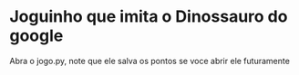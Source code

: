 # Joguinho que imita o Dinossauro do google
  Abra o jogo.py, note que ele salva os pontos se voce abrir ele futuramente 
